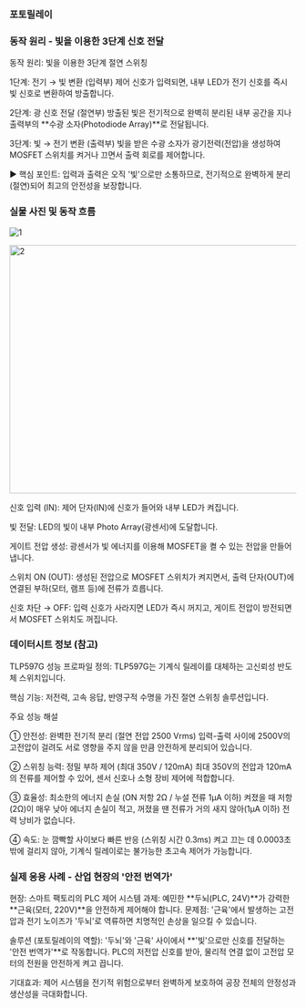 ### 포토릴레이

### 동작 원리 - 빛을 이용한 3단계 신호 전달

동작 원리: 빛을 이용한 3단계 절연 스위칭

1단계: 전기 → 빛 변환 (입력부)
제어 신호가 입력되면, 내부 LED가 전기 신호를 즉시 빛 신호로 변환하여 방출합니다.

2단계: 광 신호 전달 (절연부)
방출된 빛은 전기적으로 완벽히 분리된 내부 공간을 지나 출력부의 **수광 소자(Photodiode Array)**로 전달됩니다.

3단계: 빛 → 전기 변환 (출력부)
빛을 받은 수광 소자가 광기전력(전압)을 생성하여 MOSFET 스위치를 켜거나 끄면서 출력 회로를 제어합니다.

▶️ 핵심 포인트: 입력과 출력은 오직 '빛'으로만 소통하므로, 전기적으로 완벽하게 분리(절연)되어 최고의 안전성을 보장합니다.



### 실물 사진 및 동작 흐름

![1](https://github.com/user-attachments/assets/f655ac28-859b-4de3-98bb-19368fa48a6f)

<img width="582" height="436" alt="2" src="https://github.com/user-attachments/assets/4483cba4-a059-4e5f-aac6-8d36baf5017f" />




신호 입력 (IN): 제어 단자(IN)에 신호가 들어와 내부 LED가 켜집니다.

빛 전달: LED의 빛이 내부 Photo Array(광센서)에 도달합니다.

게이트 전압 생성: 광센서가 빛 에너지를 이용해 MOSFET을 켤 수 있는 전압을 만들어냅니다.

스위치 ON (OUT): 생성된 전압으로 MOSFET 스위치가 켜지면서, 출력 단자(OUT)에 연결된 부하(모터, 램프 등)에 전류가 흐릅니다.

신호 차단 → OFF: 입력 신호가 사라지면 LED가 즉시 꺼지고, 게이트 전압이 방전되면서 MOSFET 스위치도 꺼집니다.



### 데이터시트 정보 (참고)

TLP597G 성능 프로파일
정의: TLP597G는 기계식 릴레이를 대체하는 고신뢰성 반도체 스위치입니다.

핵심 기능: 저전력, 고속 응답, 반영구적 수명을 가진 절연 스위칭 솔루션입니다.

주요 성능 해설

① 안전성: 완벽한 전기적 분리 (절연 전압 2500 Vrms)
입력-출력 사이에 2500V의 고전압이 걸려도 서로 영향을 주지 않을 만큼 안전하게 분리되어 있습니다.

② 스위칭 능력: 정밀 부하 제어 (최대 350V / 120mA)
최대 350V의 전압과 120mA의 전류를 제어할 수 있어, 센서 신호나 소형 장비 제어에 적합합니다.

③ 효율성: 최소한의 에너지 손실 (ON 저항 2Ω / 누설 전류 1µA 이하)
켜졌을 때 저항(2Ω)이 매우 낮아 에너지 손실이 적고, 꺼졌을 땐 전류가 거의 새지 않아(1µA 이하) 전력 낭비가 없습니다.

④ 속도: 눈 깜빡할 사이보다 빠른 반응 (스위칭 시간 0.3ms)
켜고 끄는 데 0.0003초밖에 걸리지 않아, 기계식 릴레이로는 불가능한 초고속 제어가 가능합니다.



### 실제 응용 사례 - 산업 현장의 '안전 번역가'
현장: 스마트 팩토리의 PLC 제어 시스템
과제: 예민한 **두뇌(PLC, 24V)**가 강력한 **근육(모터, 220V)**을 안전하게 제어해야 합니다.
문제점: '근육'에서 발생하는 고전압과 전기 노이즈가 '두뇌'로 역류하면 치명적인 손상을 일으킬 수 있습니다.

솔루션 (포토릴레이의 역할):
'두뇌'와 '근육' 사이에서 **'빛'으로만 신호를 전달하는 '안전 번역가'**로 작동합니다.
PLC의 저전압 신호를 받아, 물리적 연결 없이 고전압 모터의 전원을 안전하게 켜고 끕니다.

기대효과:
제어 시스템을 전기적 위험으로부터 완벽하게 보호하여 공장 전체의 안정성과 생산성을 극대화합니다.
